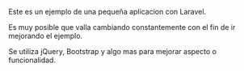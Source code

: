 Este es un ejemplo de una pequeña aplicacion con Laravel.

Es muy posible que valla cambiando constantemente con el fin de ir mejorando el ejemplo.

Se utiliza jQuery, Bootstrap y algo mas para mejorar aspecto o funcionalidad.
